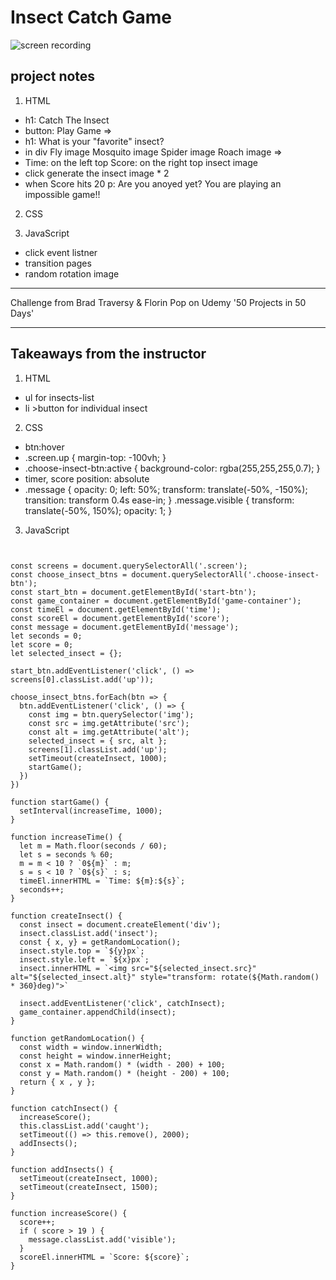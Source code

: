 # Insect Catch Game

![screen recording](https://media.giphy.com/media/w7yZiaIn95JhbL7rsI/giphy.gif?cid=790b76115e07ff20e0337a3df44f4bbeac48668b890b7a7a&rid=giphy.gif&ct=g)

## project notes

1. HTML

- h1: Catch The Insect
- button: Play Game
  =>
- h1: What is your "favorite" insect?
- in div
  Fly image
  Mosquito image
  Spider image
  Roach image
  =>
- Time: on the left top
  Score: on the right top
  insect image
- click
  generate the insect image \* 2
- when Score hits 20
  p: Are you anoyed yet?
  You are playing an impossible game!!

2. CSS

3. JavaScript

- click event listner
- transition pages
- random rotation image

---

Challenge from Brad Traversy & Florin Pop on Udemy '50 Projects in 50 Days'

---

## Takeaways from the instructor

1. HTML

- ul for insects-list
- li >button for individual insect

2. CSS

- btn:hover
- .screen.up {
  margin-top: -100vh;
  }
- .choose-insect-btn:active {
  background-color: rgba(255,255,255,0.7);
  }
- timer, score position: absolute
- .message {
  opacity: 0;
  left: 50%;
  transform: translate(-50%, -150%);
  transition: transform 0.4s ease-in;
  }
  .message.visible {
  transform: translate(-50%, 150%);
  opacity: 1;
  }

3. JavaScript

```


const screens = document.querySelectorAll('.screen');
const choose_insect_btns = document.querySelectorAll('.choose-insect-btn');
const start_btn = document.getElementById('start-btn');
const game_container = document.getElementById('game-container');
const timeEl = document.getElementById('time');
const scoreEl = document.getElementById('score');
const message = document.getElementById('message');
let seconds = 0;
let score = 0;
let selected_insect = {};

start_btn.addEventListener('click', () => screens[0].classList.add('up'));

choose_insect_btns.forEach(btn => {
  btn.addEventListener('click', () => {
    const img = btn.querySelector('img');
    const src = img.getAttribute('src');
    const alt = img.getAttribute('alt');
    selected_insect = { src, alt };
    screens[1].classList.add('up');
    setTimeout(createInsect, 1000);
    startGame();
  })
})

function startGame() {
  setInterval(increaseTime, 1000);
}

function increaseTime() {
  let m = Math.floor(seconds / 60);
  let s = seconds % 60;
  m = m < 10 ? `0${m}` : m;
  s = s < 10 ? `0${s}` : s;
  timeEl.innerHTML = `Time: ${m}:${s}`;
  seconds++;
}

function createInsect() {
  const insect = document.createElement('div');
  insect.classList.add('insect');
  const { x, y} = getRandomLocation();
  insect.style.top = `${y}px`;
  insect.style.left = `${x}px`;
  insect.innerHTML = `<img src="${selected_insect.src}" alt="${selected_insect.alt}" style="transform: rotate(${Math.random() * 360}deg)">`

  insect.addEventListener('click', catchInsect);
  game_container.appendChild(insect);
}

function getRandomLocation() {
  const width = window.innerWidth;
  const height = window.innerHeight;
  const x = Math.random() * (width - 200) + 100;
  const y = Math.random() * (height - 200) + 100;
  return { x , y };
}

function catchInsect() {
  increaseScore();
  this.classList.add('caught');
  setTimeout(() => this.remove(), 2000);
  addInsects();
}

function addInsects() {
  setTimeout(createInsect, 1000);
  setTimeout(createInsect, 1500);
}

function increaseScore() {
  score++;
  if ( score > 19 ) {
    message.classList.add('visible');
  }
  scoreEl.innerHTML = `Score: ${score}`;
}
```
